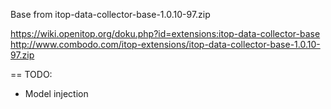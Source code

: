 
Base from itop-data-collector-base-1.0.10-97.zip

https://wiki.openitop.org/doku.php?id=extensions:itop-data-collector-base
http://www.combodo.com/itop-extensions/itop-data-collector-base-1.0.10-97.zip

== TODO:
 - Model injection

